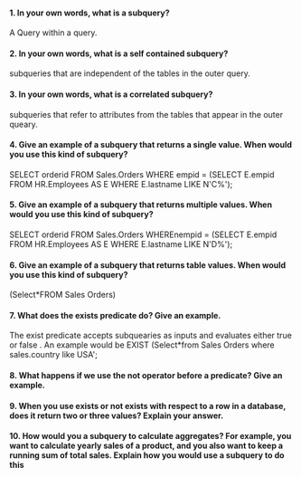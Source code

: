 #### 1. In your own words, what is a subquery?

A Query within a query.


#### 2. In your own words, what is a self contained subquery?

subqueries that are independent of the tables in the outer query.

#### 3. In your own words, what is a correlated subquery?
subqueries that refer to attributes from the tables that appear in the outer queary.

#### 4. Give an example of a subquery that returns a single value. When would you use this kind of subquery?

SELECT orderid
FROM Sales.Orders
WHERE empid =
(SELECT E.empid
 FROM HR.Employees AS E
 WHERE E.lastname LIKE N'C%');

#### 5. Give an example of a subquery that returns multiple values. When would you use this kind of subquery?
SELECT orderid
FROM Sales.Orders
WHEREnempid =
 (SELECT E.empid
  FROM HR.Employees AS E
  WHERE E.lastname LIKE N'D%');

#### 6. Give an example of a subquery that returns table values. When would you use this kind of subquery?

(Select*FROM Sales Orders)


#### 7. What does the exists predicate do? Give an example.

The exist predicate accepts subquearies as inputs and evaluates either true or false . An example would be EXIST (Select*from Sales Orders where sales.country like USA';


#### 8. What happens if we use the not operator before a predicate? Give an example.


#### 9. When you use exists or not exists with respect to a row in a database, does it return two or three values? Explain your answer.


#### 10. How would you a subquery to calculate aggregates? For example, you want to calculate yearly sales of a product, and you also want to keep a running sum of total sales. Explain how you would use a subquery to do this
